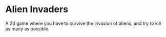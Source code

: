 # Alien Invaders

A 2d game where you have to survive the invasion of aliens, and try to kill as many as possible.
